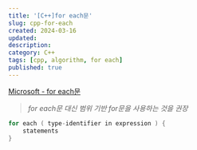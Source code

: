 ```yaml
---
title: '[C++]for each문'
slug: cpp-for-each
created: 2024-03-16
updated:
description:
category: C++
tags: [cpp, algorithm, for each]
published: true
---
```


[Microsoft - for each문](https://learn.microsoft.com/ko-kr/cpp/dotnet/for-each-in?view=msvc-170)

> _for each문 대신 범위 기반 for문을 사용하는 것을 권장_

```cpp
for each ( type-identifier in expression ) {
	statements
}
```
